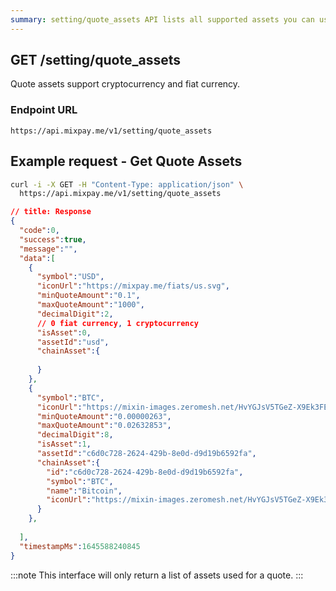 ```yaml
---
summary: setting/quote_assets API lists all supported assets you can use as the payment's quote assets.
---
```


## GET /setting/quote_assets

Quote assets support cryptocurrency and fiat currency.

### Endpoint URL

```
https://api.mixpay.me/v1/setting/quote_assets
```

## Example request - Get Quote Assets

```bash
curl -i -X GET -H "Content-Type: application/json" \
  https://api.mixpay.me/v1/setting/quote_assets
```

```json
// title: Response
{
  "code":0,
  "success":true,
  "message":"",
  "data":[
    {
      "symbol":"USD",
      "iconUrl":"https://mixpay.me/fiats/us.svg",
      "minQuoteAmount":"0.1",
      "maxQuoteAmount":"1000",
      "decimalDigit":2,
      // 0 fiat currency, 1 cryptocurrency
      "isAsset":0,
      "assetId":"usd",
      "chainAsset":{
        
      }
    },
    {
      "symbol":"BTC",
      "iconUrl":"https://mixin-images.zeromesh.net/HvYGJsV5TGeZ-X9Ek3FEQohQZ3fE9LBEBGcOcn4c4BNHovP4fW4YB97Dg5LcXoQ1hUjMEgjbl1DPlKg1TW7kK6XP=s128",
      "minQuoteAmount":"0.00000263",
      "maxQuoteAmount":"0.02632853",
      "decimalDigit":8,
      "isAsset":1,
      "assetId":"c6d0c728-2624-429b-8e0d-d9d19b6592fa",
      "chainAsset":{
        "id":"c6d0c728-2624-429b-8e0d-d9d19b6592fa",
        "symbol":"BTC",
        "name":"Bitcoin",
        "iconUrl":"https://mixin-images.zeromesh.net/HvYGJsV5TGeZ-X9Ek3FEQohQZ3fE9LBEBGcOcn4c4BNHovP4fW4YB97Dg5LcXoQ1hUjMEgjbl1DPlKg1TW7kK6XP=s128"
      }
    },
    
  ],
  "timestampMs":1645588240845
}
```

:::note
This interface will only return a list of assets used for a quote.
:::
